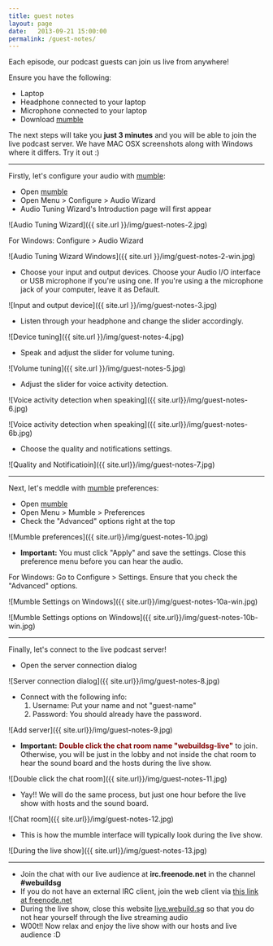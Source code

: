 ```yaml
---
title: guest notes
layout: page
date:   2013-09-21 15:00:00
permalink: /guest-notes/
---
```

Each episode, our podcast guests can join us live from anywhere!

Ensure you have the following:

- Laptop
- Headphone connected to your laptop
- Microphone connected to your laptop
- Download [mumble](http://mumble.sourceforge.net/#Get_Mumble)

The next steps will take you **just 3 minutes** and you will be able to join the live podcast server. We have MAC OSX screenshots along with Windows where it differs. Try it out :)

* * *

Firstly, let's configure your audio with [mumble](http://mumble.sourceforge.net/#Get_Mumble):

- Open [mumble](http://mumble.sourceforge.net/#Get_Mumble)
- Open Menu > Configure > Audio Wizard
- Audio Tuning Wizard's Introduction page will first appear

![Audio Tuning Wizard]({{ site.url }}/img/guest-notes-2.jpg)

For Windows: Configure > Audio Wizard

![Audio Tuning Wizard Windows]({{ site.url }}/img/guest-notes-2-win.jpg)

- Choose your input and output devices. Choose your Audio I/O interface or USB microphone if you're using one. If you're using a the microphone jack of your computer, leave it as Default.

![Input and output device]({{ site.url }}/img/guest-notes-3.jpg)

- Listen through your headphone and change the slider accordingly.

![Device tuning]({{ site.url }}/img/guest-notes-4.jpg)

- Speak and adjust the slider for volume tuning.

![Volume tuning]({{ site.url }}/img/guest-notes-5.jpg)

- Adjust the slider for voice activity detection.

![Voice activity detection when speaking]({{ site.url}}/img/guest-notes-6.jpg)

![Voice activity detection when speaking]({{ site.url}}/img/guest-notes-6b.jpg)

- Choose the quality and notifications settings.

![Quality and Notificatioin]({{ site.url}}/img/guest-notes-7.jpg)

* * *

Next, let's meddle with [mumble](http://mumble.sourceforge.net/#Get_Mumble) preferences:

- Open [mumble](http://mumble.sourceforge.net/#Get_Mumble)
- Open Menu > Mumble > Preferences
- Check the "Advanced" options right at the top

![Mumble preferences]({{ site.url}}/img/guest-notes-10.jpg)

- **Important:** You must click "Apply" and save the settings. Close this preference menu before you can hear the audio.

For Windows: Go to Configure > Settings. Ensure that you check the "Advanced" options.

![Mumble Settings on Windows]({{ site.url}}/img/guest-notes-10a-win.jpg)

![Mumble Settings options on Windows]({{ site.url}}/img/guest-notes-10b-win.jpg)

* * *

Finally, let's connect to the live podcast server!

- Open the server connection dialog

![Server connection dialog]({{ site.url}}/img/guest-notes-8.jpg)

- <a name="password"></a>Connect with the following info:
    1. Username: Put your name and not "guest-name"
    2. Password: You should already have the password.

![Add server]({{ site.url}}/img/guest-notes-9.jpg)

- <a name="click"></a>**Important:** <span style="color: #800000;"><strong>Double click the chat room name "webuildsg-live"</strong></span> to join. Otherwise, you will be just in the lobby and not inside the chat room to hear the sound board and the hosts during the live show.

![Double click the chat room]({{ site.url}}/img/guest-notes-11.jpg)

- Yay!! We will do the same process, but just one hour before the live show with hosts and the sound board.

![Chat room]({{ site.url}}/img/guest-notes-12.jpg)

- This is how the mumble interface will typically look during the live show.

![During the live show]({{ site.url}}/img/guest-notes-13.jpg)

* * *

- Join the chat with our live audience at **irc.freenode.net** in the channel **#webuildsg**
- If you do not have an external IRC client, join the web client via [this link at freenode.net](http://webchat.freenode.net/?channels=webuildsg&uio=MT1mYWxzZSY5PXRydWUmMTE9NTEfe)
- During the live show, close this website [live.webuild.sg](http://live.webuild.sg) so that you do not hear yourself through the live streaming audio
- W00t!! Now relax and enjoy the live show with our hosts and live audience :D
